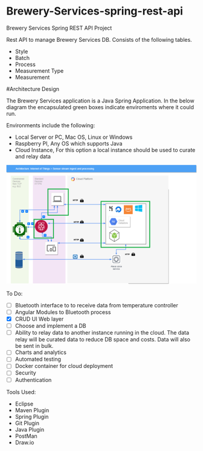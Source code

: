 # Brewery-Services-spring-rest-api
Brewery Services Spring REST API Project

Rest API to manage Brewery Services DB. 
Consists of the following tables.
- Style
- Batch
- Process
- Measurement Type
- Measurement

#Architecture Design

The Brewery Services application is a Java Spring Application. In the below diagram the encapsulated green boxes indicate enviroments where it could run. 

Environments include the following:
- Local Server or PC, Mac OS, Linux or Windows
- Raspberry PI, Any OS which supports Java
- Cloud Instance, For this option a local instance should be used to curate and relay data

 ![Architecture Diagram](https://github.com/jslawinsk/brewery-services/blob/master/documentation/BrewTechDiagSpringApp.png)

To Do:
- [ ] Bluetooth interface to to receive data from temperature controller
- [ ] Angular Modules to Bluetooth process
- [X] CRUD UI Web layer
- [ ] Choose and implement a DB
- [ ] Ability to relay data to another instance running in the cloud. The data relay will be curated data to reduce DB space and costs. Data will also be sent in bulk.
- [ ] Charts and analytics
- [ ] Automated testing
- [ ] Docker container for cloud deployment
- [ ] Security
- [ ] Authentication

Tools Used:
- Eclipse
- Maven Plugin 
- Spring Plugin
- Git Plugin
- Java Plugin
- PostMan
- Draw.io